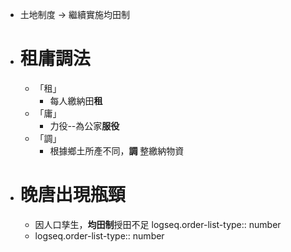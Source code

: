 - 土地制度 -> 繼續實施均田制
- # 租庸調法
	- 「租」
		- 每人繳納田**租**
	- 「庸」
		- 力役--為公家**服役**
	- 「調」
		- 根據鄉土所產不同，**調** 整繳納物資
- # 晚唐出現瓶頸
	- 因人口孳生，**均田制**授田不足
	  logseq.order-list-type:: number
	- logseq.order-list-type:: number